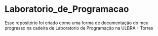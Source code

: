 # Laboratorio_de_Programacao

Esse repositório foi criado como uma forma de documentação do meu progresso na cadeira de Laboratorio de Programação na ULBRA - Torres
